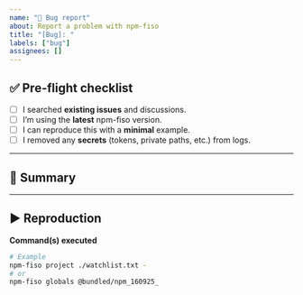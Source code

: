 ```yaml
---
name: "🐞 Bug report"
about: Report a problem with npm-fiso
title: "[Bug]: "
labels: ["bug"]
assignees: []
---
```


## ✅ Pre-flight checklist

- [ ] I searched **existing issues** and discussions.
- [ ] I’m using the **latest** npm-fiso version.
- [ ] I can reproduce this with a **minimal** example.
- [ ] I removed any **secrets** (tokens, private paths, etc.) from logs.

---

## 🧾 Summary

<!-- Clearly describe the bug. What is broken? What did you expect instead? -->

---

## ▶️ Reproduction

**Command(s) executed**
```bash
# Example
npm-fiso project ./watchlist.txt -
# or
npm-fiso globals @bundled/npm_160925_
